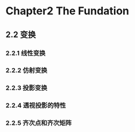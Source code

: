 # Chapter2 The Fundation

## 2.2 变换

### 2.2.1 线性变换

### 2.2.2 仿射变换

### 2.2.3 投影变换

### 2.2.4 透视投影的特性

### 2.2.5 齐次点和齐次矩阵

